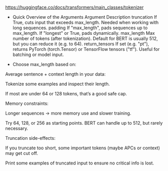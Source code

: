 https://huggingface.co/docs/transformers/main_classes/tokenizer

- Quick Overview of the Arguments
Argument	Description
truncation	If True, cuts input that exceeds max_length. Needed when working with long sequences.
padding	If "max_length", pads sequences up to max_length. If "longest" or True, pads dynamically.
max_length	Max number of tokens (after tokenization). Default for BERT is usually 512, but you can reduce it (e.g. to 64).
return_tensors	If set (e.g. "pt"), returns PyTorch (torch.Tensor) or TensorFlow tensors ("tf"). Useful for batching or model input.


- Choose max_length based on:

Average sentence + context length in your data:

Tokenize some examples and inspect their length.

If most are under 64 or 128 tokens, that’s a good safe cap.

Memory constraints:

Longer sequences → more memory use and slower training.

Try 64, 128, or 256 as starting points. BERT can handle up to 512, but rarely necessary.

Truncation side-effects:

If you truncate too short, some important tokens (maybe APCs or context) may get cut off.

Print some examples of truncated input to ensure no critical info is lost.